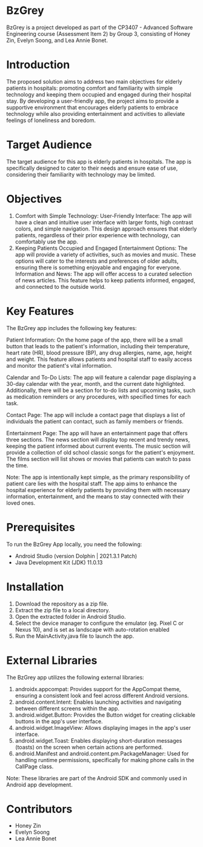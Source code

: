 # BzGrey

BzGrey is a project developed as part of the CP3407 - Advanced Software Engineering course (Assessment Item 2) by Group 3, consisting of Honey Zin, Evelyn Soong, and Lea Annie Bonet.

# Introduction

The proposed solution aims to address two main objectives for elderly patients in hospitals: promoting comfort and familiarity with simple technology and keeping them occupied and engaged during their hospital stay. By developing a user-friendly app, the project aims to provide a supportive environment that encourages elderly patients to embrace technology while also providing entertainment and activities to alleviate feelings of loneliness and boredom. 

# Target Audience

The target audience for this app is elderly patients in hospitals. The app is specifically designed to cater to their needs and ensure ease of use, considering their familiarity with technology may be limited.

# Objectives

1. Comfort with Simple Technology:
User-Friendly Interface: The app will have a clean and intuitive user interface with larger fonts, high contrast colors, and simple navigation. This design approach ensures that elderly patients, regardless of their prior experience with technology, can comfortably use the app.
2. Keeping Patients Occupied and Engaged
Entertainment Options: The app will provide a variety of activities, such as movies and music. These options will cater to the interests and preferences of older adults, ensuring there is something enjoyable and engaging for everyone.
Information and News: The app will offer access to a curated selection of news articles. This feature helps to keep patients informed, engaged, and connected to the outside world.

# Key Features

The BzGrey app includes the following key features:

Patient Information: On the home page of the app, there will be a small button that leads to the patient's information, including their temperature, heart rate (HR), blood pressure (BP), any drug allergies, name, age, height and weight. This feature allows patients and hospital staff to easily access and monitor the patient's vital information.

Calendar and To-Do Lists: The app will feature a calendar page displaying a 30-day calendar with the year, month, and the current date highlighted. Additionally, there will be a section for to-do lists and upcoming tasks, such as medication reminders or any procedures, with specified times for each task.

Contact Page: The app will include a contact page that displays a list of individuals the patient can contact, such as family members or friends.

Entertainment Page: The app will have an entertainment page that offers three sections. The news section will display top recent and trendy news, keeping the patient informed about current events. The music section will provide a collection of old school classic songs for the patient's enjoyment. The films section will list shows or movies that patients can watch to pass the time.

Note: The app is intentionally kept simple, as the primary responsibility of patient care lies with the hospital staff. The app aims to enhance the hospital experience for elderly patients by providing them with necessary information, entertainment, and the means to stay connected with their loved ones.

# Prerequisites

To run the BzGrey App locally, you need the following:
- Android Studio (version Dolphin | 2021.3.1 Patch)
- Java Development Kit (JDK) 11.0.13

# Installation

1. Download the repository as a zip file.
2. Extract the zip file to a local directory.
3. Open the extracted folder in Android Studio.
4. Select the device manager to configure the emulator (eg. Pixel C or Nexus 10), and is set as landscape with auto-rotation enabled
5. Run the MainActivity.java file to launch the app.

# External Libraries

The BzGrey app utilizes the following external libraries:
1. androidx.appcompat: Provides support for the AppCompat theme, ensuring a consistent look and feel across different Android versions.
2. android.content.Intent: Enables launching activities and navigating between different screens within the app.
3. android.widget.Button: Provides the Button widget for creating clickable buttons in the app's user interface.
4. android.widget.ImageView: Allows displaying images in the app's user interface.
5. android.widget.Toast: Enables displaying short-duration messages (toasts) on the screen when certain actions are performed.
6. android.Manifest and android.content.pm.PackageManager: Used for handling runtime permissions, specifically for making phone calls in the CallPage class.

Note: These libraries are part of the Android SDK and commonly used in Android app development.

# Contributors

- Honey Zin
- Evelyn Soong
- Lea Annie Bonet
